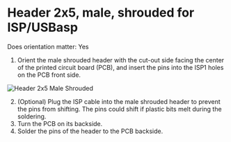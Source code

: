 # Header 2x5, male, shrouded for ISP/USBasp

Does orientation matter: Yes

1. Orient the male shrouded header with the cut-out side facing the center of the printed circuit board (PCB), and insert the pins into the ISP1 holes on the PCB front side.

![Header 2x5 Male Shrouded](https://github.com/tinusaur/guides/blob/master/docs/images/8_male_header_shrouded.jpg)

2. (Optional) Plug the ISP cable into the male shrouded header to prevent the pins from shifting. The pins could shift if plastic bits melt during the soldering.
3. Turn the PCB on its backside.
4. Solder the pins of the header to the PCB backside. 

